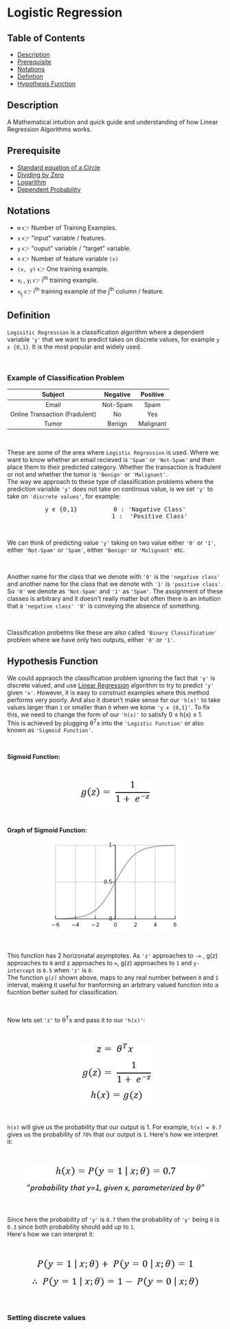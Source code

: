 # Logistic Regression

## Table of Contents
- [Description](#description)
- [Prerequisite](#prerequisite)
- [Notations](#notations)
- [Defintion](#definition)
- [Hypothesis Function](#hypothesis-function)

## Description
A Mathematical intuition and quick guide and understanding of how Linear Regression Algorithms works. 

## Prerequisite
 - [Standard equation of a Circle](https://www.khanacademy.org/math/algebra2/intro-to-conics-alg2/modal/v/writing-standard-equation-of-circle)
- [Dividing by Zero](https://youtu.be/J2z5uzqxJNU)
- [Logarithm](https://www.khanacademy.org/math/algebra2/exponential-and-logarithmic-functions/introduction-to-logarithms/v/logarithms)
- [Dependent Probability](https://www.khanacademy.org/math/statistics-probability/probability-library/modal/v/analyzing-dependent-probability)

## Notations
- `m` 👉 Number of Training Examples.
- `x` 👉 "input" variable / features.
- `y` 👉 "ouput" variable / "target" variable.
- `n` 👉 Number of feature variable `(x)`
- `(x, y)` 👉 One training example.
- `x`<sub>i</sub> , `y`<sub>i</sub>  👉 i<sup>th</sup> training example.
- `x`<sub>i<sub>j</sub></sub> 👉 i<sup>th</sup> training example of the j<sup>th</sup> column / feature.

## Definition
`Logisitic Regression` is a classification algorithm where a dependent variable `'y'` that we want to predict takes on discrete values, for example `y ϵ {0,1}`. It is the most popular and widely used.

<br>

### Example of Classification Problem
| Subject | Negative | Positive |
| :-----: | :------: | :------: |
| Email | Not-Spam | Spam |
| Online Transaction (Fradulent) | No | Yes |
| Tumor | Benign | Malignant |

<br>

These are some of the area where `Logistic Regression` is used. Where we want to know whether an email recieved is `'Spam'` or `'Not-Spam'` and then place them to their predicted category. Whether the transaction is fradulent or not and whether the tumor is `'Benign'` or `'Malignant'`.
<br>
The way we approach to these type of classification problems where the prediction variable `'y'` does not take on continous value, is we set `'y'` to take on `'discrete values'`, for example:<br>
<pre align = center>y ϵ {0,1}          0 : 'Nagative Class'
                    1 :  'Positive Class' </pre>

<br>

We can think of predicting value `'y'` taking on two value either `'0'` or `'1'`, either `'Not-Spam'` or `'Spam'`, either `'Benign'` or `'Malignant'` etc.

<br>

Another name for the class that we denote with `'0'` is the `'negative class'` and another name for the class that we denote with `'1'` is `'positive class'`. So `'0'` we denote as `'Not-Spam'` and `'1'` as `'Spam'`. The assignment of these classes is arbitrary and it doesn't really matter but often there is an intuition that a `'negative class' '0'` is conveying the absence of something.

<br>

Classification probelms like these are also called `'Binary Classification'` problem where we have only two outputs, either `'0'` or `'1'`.

## Hypothesis Function
We could appraoch the classification problem ignoring the fact that `'y'` is discrete valued, and use [Linear Regression]( https://github.com/JuzerShakir/Linear_Regression#formula-for-univariate-linear-regression) algorithm to try to predict `'y'` given `'x'`. However, it is easy to construct examples where this method performs very poorly. And also it doesn't make sense for our `'h(x)'` to take values larger than `1` or smaller than `0` when we konw `'y ϵ {0,1}'`. To fix this, we need to change the form of our `'h(x)'` to satisfy 0 ≤ h(x) ≤ 1.
<br>
This is achieved by plugging θ<sup>T</sup>x into the `'Logistic Function'` or also known as `'Sigmoid Function'`.

<br>

**Sigmoid Function:**

<br>

<p align = 'center'><img src = 'Formulas/Sigmoid_Func.PNG'></p>

<br>

**Graph of Sigmoid Function:**
<p align = 'center'><img src = 'Formulas/Sigmoid_Func_Graph.png'></p>

<br>

This function has 2 horizonatal asymptotes. As `'z'` approaches to `-∞` , g(z) approaches to `0` and z approaches to `∞`, g(z) approaches to `1` and `y-intercept` is `0.5` when `'z'` is `0`.<br>
The function `g(z)` shown above, maps to any real number between `0` and `1` interval, making it useful for tranforming an arbitrary valued function into a fucntion better suited for classification.

<br>

Now lets set `'z'` to θ<sup>T</sup>x and pass it to our `'h(x)'`:

<br>

<p align = 'center'><img src = 'Formulas/hypothesis_fun.PNG'></p>

<br>

`h(x)` will give us the probability that our output is 1. For example, `h(x) = 0.7` gives us the probability of `70%` that our output is `1`. Here's how we interpret it:

<br>

<p align = 'center'><img src = 'Formulas/probability_1.PNG'></p>

<br>

Since here the probability of `'y'` is `0.7` then the probability of `'y'` being `0` is `0.3` since both probability should add up to `1`.<br>
Here's how we can interpret it:

<br>

<p align = 'center'><img src = 'Formulas/probability_2.PNG'></p>

<br>

### Setting discrete values
